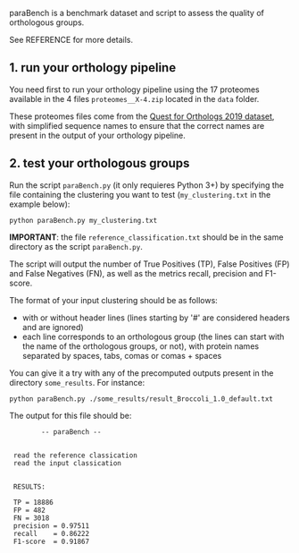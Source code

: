 paraBench is a benchmark dataset and script to assess the quality of orthologous groups.

See REFERENCE for more details.

## 1. run your orthology pipeline
You need first to run your orthology pipeline using the 17 proteomes available in the 4 files `proteomes__X-4.zip` located in the `data` folder.

These proteomes files come from the <a href="http://www.ebi.ac.uk/reference_proteomes/">Quest for Orthologs 2019 dataset</a>, with simplified sequence names to ensure that the correct names are present in the output of your orthology pipeline.


## 2. test your orthologous groups
Run the script `paraBench.py` (it only requieres Python 3+) by specifying the file containing the clustering you want to test (`my_clustering.txt` in the example below):
```
python paraBench.py my_clustering.txt
```
**IMPORTANT**: the file `reference_classification.txt` should be in the same directory as the script `paraBench.py`.

The script will output the number of True Positives (TP), False Positives (FP) and False Negatives (FN), as well as the metrics recall, precision and F1-score.

The format of your input clustering should be as follows:
- with or without header lines (lines starting by '#' are considered headers and are ignored)
- each line corresponds to an orthologous group (the lines can start with the name of the orthologous groups, or not), with protein names separated by spaces, tabs, comas or comas + spaces

You can give it a try with any of the precomputed outputs present in the directory `some_results`. For instance:
```
python paraBench.py ./some_results/result_Broccoli_1.0_default.txt
```
The output for this file should be:
```
        -- paraBench --


 read the reference classication
 read the input classication


 RESULTS:

 TP = 18886
 FP = 482
 FN = 3018
 precision = 0.97511
 recall    = 0.86222
 F1-score  = 0.91867
 ```
